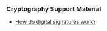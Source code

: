### Cryptography Support Material

* [How do digital signatures work?](https://www.globalsign.com/en/blog/how-do-digital-signatures-work/)
